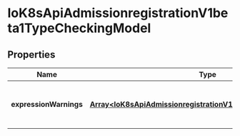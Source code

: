 # IoK8sApiAdmissionregistrationV1beta1TypeCheckingModel

## Properties

Name | Type | Description | Notes
------------ | ------------- | ------------- | -------------
**expressionWarnings** | [**Array&lt;IoK8sApiAdmissionregistrationV1beta1ExpressionWarning&gt;**](IoK8sApiAdmissionregistrationV1beta1ExpressionWarning.md) | The type checking warnings for each expression. | [optional] [default to undefined]


